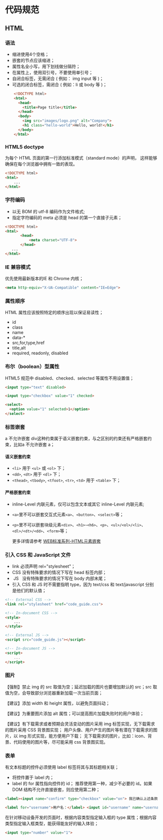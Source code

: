 ﻿# 代码规范 
## **HTML**

### 语法  

 - 缩进使用4个空格；
 - 嵌套的节点应该缩进；
 - 属性名全小写，用下划线做分隔符；
 - 在属性上，使用双引号，不要使用单引号；
 - 自闭合标签，无需闭合 ( 例如： img input 等 )；
 - 可选的闭合标签，需闭合 ( 例如：li 或 body 等 )；
   
``` html
    <!DOCTYPE html>
    <html>
      <head>
        <title>Page title</title>
      </head>
      <body>
        <img src="images/logo.png" alt="Company">
        <h1 class="hello-world">Hello, world!</h1>
      </body>
    </html>
```


### HTML5 doctype
为每个 HTML 页面的第一行添加标准模式（standard mode）的声明， 这样能够确保在每个浏览器中拥有一致的表现。
``` html
<!DOCTYPE html>
<html>
	...
</html>
```
### 字符编码

 - 以无 BOM 的 utf-8 编码作为文件格式;
 - 指定字符编码的 meta 必须是 head 的第一个直接子元素；
 
 ```html
 <!DOCTYPE html>
<html>
        <head>
            <meta charset="UTF-8">
        </head>
    ...
</html>
 ```
 
### IE 兼容模式
 优先使用最新版本的IE 和 Chrome 内核；
 
```html
<meta http-equiv="X-UA-Compatible" content="IE=Edge">
```
### 属性顺序
HTML 属性应该按照特定的顺序出现以保证易读性；
 - id
 - class
 - name
 - data-*
 - src,for,type,href
 - title,alt
 - required, readonly, disabled
 
### 布尔（boolean）型属性
HTML5 规范中 disabled、checked、selected 等属性不用设置值；

```html
<input type="text" disabled>

<input type="checkbox" value="1" checked>

<select>
  <option value="1" selected>1</option>
</select>
```

### 标签嵌套
a 不允许嵌套 div这种约束属于语义嵌套约束，与之区别的约束还有严格嵌套约束，比如a 不允许嵌套 a；
#### 语义嵌套约束

 - `<li>` 用于 `<ul>` 或 `<ol>` 下；
 - `<dd>`, `<dt>` 用于 `<dl>` 下；
 - `<thead>`, `<tbody>`, `<tfoot>`, `<tr>`, `<td>` 用于 `<table>` 下；
  
 
#### 严格嵌套约束
 - inline-Level 内联元素，仅可以包含文本或其它 inline-Level 内联元素;
 - `<a>`里不可以嵌套交互式元素`<a>`、`<button>`、`<select>`等；
 - `<p>`里不可以嵌套块级元素`<div>`、`<h1>~<h6>`、`<p>`、`<ul>/<ol>/<li>`、`<dl>/<dt>/<dd>`、`<form>`等；

   更多详情请参考 [WEB标准系列-HTML元素嵌套][1]


### 引入 CSS 和 JavaScript 文件

 - link 必须声明 rel="stylesheet"；
 - CSS 没有特殊要求的情况下写在 head 标签内部；
 - &nbsp;JS &nbsp;&nbsp;没有特殊要求的情况下写在 body 内部末尾；
 - 引入 CSS 和 JS 时不需要指明 type，因为 text/css 和 text/javascript 分别是他们的默认值；

```html
<!-- External CSS -->
<link rel="stylesheet" href="code_guide.css">

<!-- In-document CSS -->
<style>
    ...
</style>

<!-- External JS -->
<script src="code_guide.js"></script>

<!-- In-document JS -->
<script>
    ...
</script>
```

### 图片

【强制】禁止 img 的 src 取值为空；延迟加载的图片也要增加默认的 src；src 取值为空，会导致部分浏览器重新加载一次当前页面；

【建议】添加 width 和 height 属性，以避免页面抖动；

【建议】为重要图片添加 alt 属性；可以提高图片加载失败时的用户体验；

【建议】有下载需求或者预期会灵活变动的图片采用 img 标签实现，无下载需求的图片采用 CSS 背景图实现；
用户头像、用户产生的图片等有潜在下载需求的图片，以 img 形式实现，能方便用户下载；
无下载需求的图片，比如：icon、背景、代码使用的图片等，尽可能采用 css 背景图实现。

### 表单
有文本标题的控件必须使用 label 标签将其与其标题相关联；

 - 将控件置于 label 内；
 - label 的 for 属性指向控件的 id；
    推荐使用第一种，减少不必要的 id。如果 DOM 结构不允许直接嵌套，则应使用第二种；
```html
<label><input name="confirm" type="checkbox" value="on"> 我已确认上述条款</label>

<label for="username">用户名：</label> <input id="username" name="username" type="checkbox">
```
在针对移动设备开发的页面时，根据内容类型指定输入框的 type 属性；根据内容类型指定输入框类型，能获得能友好的输入体验；
```html
<input type="number" value="1">
```


 
 
 


  [1]: http://www.smallni.com/element-nesting/

